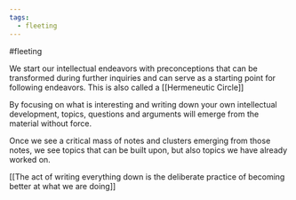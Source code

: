 ```yaml
---
tags:
  - fleeting
---
```

#fleeting 

We start our intellectual endeavors with preconceptions that can be transformed during further inquiries and can serve as a starting point for following endeavors. This is also called a [[Hermeneutic Circle]] 

By focusing on what is interesting and writing down your own intellectual development, topics, questions and arguments will emerge from the material without force. 

Once we see a critical mass of notes and clusters emerging from those notes, we see topics that can be built upon, but also topics we have already worked on.

[[The act of writing everything down is the deliberate practice of becoming better at what we are doing]]